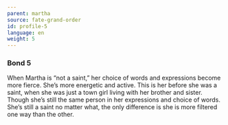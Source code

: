 ```yaml
---
parent: martha
source: fate-grand-order
id: profile-5
language: en
weight: 5
---
```


### Bond 5

When Martha is “not a saint,” her choice of words and expressions become more fierce.
She’s more energetic and active. This is her before she was a saint, when she was just a town girl living with her brother and sister.
Though she’s still the same person in her expressions and choice of words.
She’s still a saint no matter what, the only difference is she is more filtered one way than the other.
